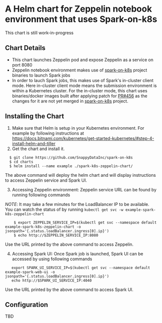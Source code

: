 # A Helm chart for Zeppelin notebook environment that uses Spark-on-k8s
This chart is still work-in-progress

## Chart Details

* This chart launches Zeppelin pod and expose Zeppelin as a service on port 8080
* Zeppelin notebook environment makes use of [spark-on-k8s](https://github.com/apache-spark-on-k8s/spark) project binaries to launch Spark jobs
* In order to lauch Spark jobs, this makes use of Spark's in-cluster client mode. Here in-cluster client mode means  the submission environment is within a Kubernetes cluster. For the in-cluster mode, this chart uses binaries/docker images built after applying patch for [PR#456](https://github.com/apache-spark-on-k8s/spark/pull/456) as the changes for it are not yet merged in [spark-on-k8s](https://github.com/apache-spark-on-k8s/spark) project.

## Installing the Chart
1. Make sure that Helm is setup in your Kubernetes environment. For example by following instructions at https://docs.bitnami.com/kubernetes/get-started-kubernetes/#step-4-install-helm-and-tiller
2. Get the chart and install it. 

```
  $ git clone https://github.com/SnappyDataInc/spark-on-k8s
  $ cd charts
  $ helm install --name example ./spark-k8s-zeppelin-chart/
```
The above command will deploy the helm chart and will display instructions to access Zeppelin service and Spark UI.

3. Accessing Zeppelin environment: Zeppelin service URL can be found by running following commands

*NOTE*: It may take a few minutes for the LoadBalancer IP to be available. You can watch the status of by running `kubectl get svc -w example-spark-k8s-zeppelin-chart`

```
	$ export ZEPPELIN_SERVICE_IP=$(kubectl get svc --namespace default example-spark-k8s-zeppelin-chart -o jsonpath='{.status.loadBalancer.ingress[0].ip}')
	$ echo http://$ZEPPELIN_SERVICE_IP:8080
```
Use the URL printed by the above command to access Zeppelin.

4. Accessing Spark UI: Once Spark job is launched, Spark UI can be accessed by using following commands

```
   export SPARK_UI_SERVICE_IP=$(kubectl get svc --namespace default example-spark-web-ui -o jsonpath='{.status.loadBalancer.ingress[0].ip}')
   echo http://$SPARK_UI_SERVICE_IP:4040
```
Use the URL printed by the above command to access Spark UI.

## Configuration
TBD
